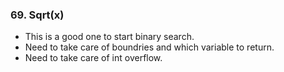 ### 69. Sqrt(x) 
* This is a good one to start binary search.
* Need to take care of boundries and which variable to return.
* Need to take care of int overflow. 

